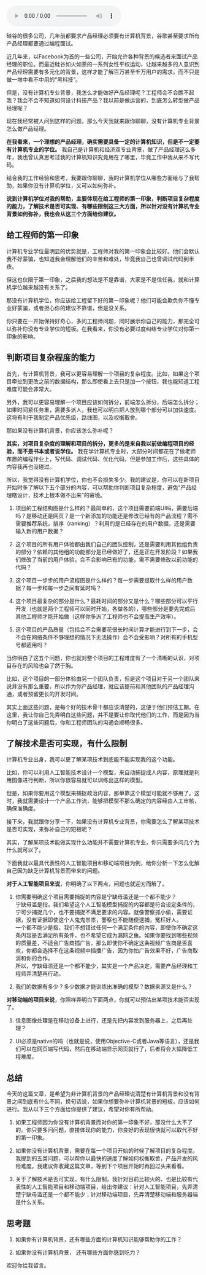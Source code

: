 <audio title="35 _ 非计算机专业也能做产品经理？" src="https://static001.geekbang.org/resource/audio/ea/2f/ea231329c4f6610385be7bea1c89f72f.mp3" controls="controls"></audio> 
<p>硅谷的很多公司，几年前都要求产品经理必须要有计算机背景，谷歌甚至要求所有产品经理都要通过编程面试。</p>
<p>近几年来，以Facebook为首的一些公司，开始允许各种背景的候选者来面试产品经理的职位。而最近硅谷如火如荼的一系列女性平权运动，让越来越多的人意识到产品经理需要有多元化的背景，这样才能了解百万甚至千万用户的需求，而不只是做一堆中看不中用的“黑科技”。</p>
<p>但是，没有计算机专业背景，我怎么才能做好产品经理呢？工程师会不会瞧不起我？我会不会不知道如何设计科技产品？我以前是做运营的，到底怎么转型做产品经理呢？</p>
<p>现在我经常被人问到这样的问题，那么今天我就来跟你聊聊，没有计算机专业背景怎么做产品经理。</p>
<p><strong>在我看来，一个理想的产品经理，确实需要具备一定的计算机知识，但是不一定要有计算机专业的学位。</strong> 我自己是计算机和经济双专业背景，做了产品经理这么多年，我也曾认真思考过我的计算机知识究竟用在了哪里，毕竟工作中我从来不写代码。</p>
<p>结合我的工作经验和思考，我要跟你聊聊，我的计算机学位从哪些方面给与了我帮助，如果你没有计算机学位，又可以如何弥补。</p>
<p><strong>说到计算机学位对我的帮助，主要体现在给工程师的第一印象，判断项目复杂程度的能力，了解技术是否可实现、有哪些限制这三大方面，所以针对没有计算机专业背景如何弥补，我也会从这三个方面给你建议。</strong></p><!-- [[[read_end]]] -->
<h2>给工程师的第一印象</h2>
<p>计算机专业学位最明显的优势就是，工程师对我的第一印象会比较好。他们会默认我不好蒙骗，也知道我会理解他们的辛苦和难处，毕竟我自己也曾调试代码到半夜。</p>
<p>但这也仅限于第一印象，之后我的想法是不是靠谱，大家是不是信任我，就和计算机学位越来越没有关系了。</p>
<p>那没有计算机学位，你应该给工程留下好的第一印象呢？他们可能会欺负你不懂专业好蒙骗，或者担心你的建议不靠谱，但是没关系。</p>
<p>你只要在一开始保持好奇心，多问工程师问题，同时展示你自己的能力，那完全可以弥补你没有专业学位的短板。在我看来，你没有必要过度纠结专业学位对你第一印象的影响。</p>
<h2>判断项目复杂程度的能力</h2>
<p>首先，有计算机背景，我可以更容易理解一个项目的复杂程度。比如，如果这个项目牵扯到更改之前的数据结构，那么即使看上去只是加一个按钮，我也能知道工程难度可能会非常大。</p>
<p>另外，我可以更容易理解一个项目应该如何拆分，前端怎么拆分，后端怎么拆分；如果时间紧任务重，需要多派人，我也可以明白把人放到哪个部分可以加快速度。这将有利于我制定产品优先级，路线图，以及权衡取舍。</p>
<p>那如果没有计算机背景，你应该怎么弥补呢？</p>
<p><strong>其实，对项目复杂度的理解和项目的拆分，更多的是来自我以前做编程项目的经验，而不是书本或者说学位。</strong> 我在学计算机专业时，大部分时间都花在了做老师布置的编程作业上，写代码、调试代码、优化代码，但是参加工作后，这些具体的内容我再也没碰过。</p>
<p>所以，我觉得没有计算机学位，你也不会损失多少。我的建议是，你可以在新项目开始时多了解以下五个部分的内容，可以帮助你判断项目复杂程度，避免“产品经理瞎设计，技术上根本做不出来”的窘境。</p>
<ol>
<li>
<p>项目的工程结构图是什么样的？最简单的，这个项目需要前端UI吗，需要后端吗？是移动还是网页？是一个新添加的功能还是修改已经有的产品流程？需不需要推荐系统，排序（ranking）？利用的是已经存在的用户数据，还是需要输入新的用户数据？</p>
</li>
<li>
<p>这个项目的所有用户体验都由我们自己的团队控制，还是需要利用其他组负责的部分？依赖的其他组的功能部分是已经做好了，还是正在开发阶段？如果我们修改了当前的用户体验，会不会影响已有的功能，需不需要修改以前功能的代码？</p>
</li>
<li>
<p>这个项目一步步的用户流程图是什么样的？每一步需要提取什么样的用户数据？每一步和每一步之间有延时吗？</p>
</li>
<li>
<p>这个项目最复杂的部分是什么？最耗时间的部分又是什么？哪些部分可以平行开发（也就是两个工程师可以同时开始，各做各的），哪些部分是要先完成后其他工程师才能开始做（这样你多派了工程师也不会提高生产效率）。</p>
</li>
<li>
<p>这个项目的产品质量（包括会不会需要花很长时间计算才能进行到下一步，会不会在网络条件不够理想的情况下无法操作）会不会受影响？对所有的手机型号都适用吗？</p>
</li>
</ol>
<p>当你明白了这五个问题，你也就对整个项目的工程难度有了一个清晰的认识，对项目存在的风险也会了然于胸。</p>
<p>比如，这个项目的一部分体验由另一个团队负责，但是这个项目对于另一个团队来说并没有那么重要，所以作为你产品经理，就应该提前和其他团队的产品经理沟通，或者预留更长的开发时间。</p>
<p>其实上面这些问题，是每个好的技术骨干都应该清楚的，这便于他们预估工期。在这里，我让你自己先弄明白这些问题，并不是要让你取代他们的工作，而是因为当你明白了这些问题后，你和工程师团队的沟通会顺畅很多。</p>
<h2>了解技术是否可实现，有什么限制</h2>
<p>计算机专业出身，我可以更了解某项技术到底能不能实现我的这个功能。</p>
<p>比如，你可以利用人工智能技术设计一个模型，来自动捕捉成人内容，原理就是利用图像进行判断，所以你很容易就可以训练出这样的模型。</p>
<p>但是，如果你要用这个模型来捕捉政治内容，那单靠这个模型可能就不够用了。这时，我就需要设计一个产品工作流，能够把模型不那么确定的内容经由人工审核，确保准确度。</p>
<p>接下来，我就跟你分享一下，如果没有计算机专业背景，你需要怎么了解某项技术是否可实现，来弥补自己的短板呢？</p>
<p>其实，了解某项技术能做实现什么功能并不需要计算机专业，你只需要多问几个为什么就可以了。</p>
<p>下面我就以最具代表性的人工智能项目和移动端项目为例，给你分析一下怎么化解自己因为缺乏计算机背景而带来的问题。</p>
<p><strong>对于人工智能项目来说</strong>，你明确了以下两点，问题也就迎刃而解了。</p>
<ol>
<li>
<p>你需要明确这个项目需要捕捉的内容是宁缺毋滥还是一个都不能少？<br />
宁缺毋滥是指，我们希望这个人工智能模型捕捉的内容都是符合设定条件的，宁可少捕捉几个，也不要捕捉不满足要求的内容。就像警察抓小偷，需要证据，没有证据即使这个人鬼鬼祟祟，警察也不能随便逮捕，冤枉好人。<br />
一个都不能少是指，我们不想错过任何一个满足条件的内容，即使你不确定这条内容是否满足所有条件，也不希望它成为漏网之鱼。如果你要找到哪些视频的质量差，不适合广告商插广告，那么即使你不确定这条视频广告商是否喜欢，你都会选择不在这条视频中插播广告，因为你怕广告效果不好，广告商取消和你的合作。<br />
所以，宁缺毋滥还是一个都不能少，其实是一个产品决定，需要产品经理和工程师弄清楚再行动。</p>
</li>
<li>
<p>我们的数据有多少？多少数据才能训练出准确的模型？数据来源又是什么？</p>
</li>
</ol>
<p><strong>对移动端的项目来说</strong>，你照样弄明白下面两点，你就可以预估出某项技术能否实现了。</p>
<ol>
<li>
<p>信息图像处理是在移动设备上进行，还是先把内容发到服务器上，之后再处理？</p>
</li>
<li>
<p>UI必须是native的吗（也就是说，使用Objective-C或者Java等语言），还是我们可以在网页端写代码，然后在移动端显示网页就行了，后者将会大幅降低工程难度。</p>
</li>
</ol>
<h2>总结</h2>
<p>今天的这篇文章，是希望为非计算机背景的产品经理说清楚有计算机背景和没有背景之间到底有什么不同，换句话说，如果你想要弥补计算机背景的短板，应该如何进行。我从以下三个方面给你提供了建议，希望对你有所帮助。</p>
<ol>
<li>
<p>如果工程师因为你没有计算机背景而对你的第一印象不好，那没什么大不了的。你只要多问问题，直接体现你的能力，你良好的表现很快就可以取代不好的第一印象。</p>
</li>
<li>
<p>如果你没有计算机背景，需要在每一个项目开始的时候了解项目的复杂程度。我提到的五类问题，可以帮你以最快的速度了解如何权衡取舍，产品开发的风险难度。我建议你收藏这篇文章，等到下个项目开始时再回过头来看看。</p>
</li>
<li>
<p>关于了解技术是否可实现，有什么限制。我针对目前比较火的、也是比较有代表性的人工智能项目和移动端项目，给出你建议：针对人工智能项目，先弄清楚宁缺毋滥还是一个都不能少；针对移动端项目，先弄清楚移动端和服务器端是什么关系。</p>
</li>
</ol>
<h2>思考题</h2>
<ol>
<li>
<p>如果你有计算机背景，还有哪些方面的计算机知识能够帮助你的工作？</p>
</li>
<li>
<p>如果你没有计算机背景， 还有哪些方面你感到吃力？</p>
</li>
</ol>
<p>欢迎你给我留言。</p>
<p></p>
